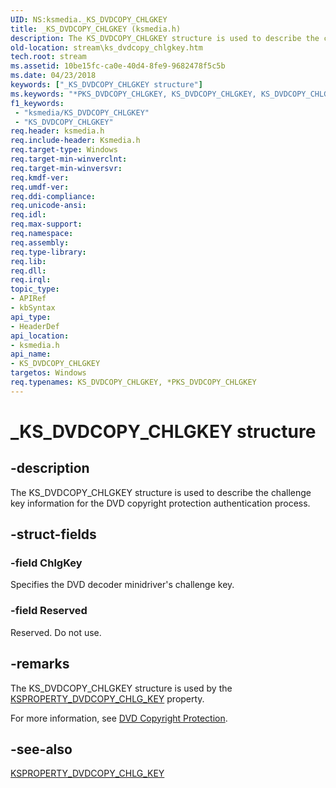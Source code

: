 ```yaml
---
UID: NS:ksmedia._KS_DVDCOPY_CHLGKEY
title: _KS_DVDCOPY_CHLGKEY (ksmedia.h)
description: The KS_DVDCOPY_CHLGKEY structure is used to describe the challenge key information for the DVD copyright protection authentication process.
old-location: stream\ks_dvdcopy_chlgkey.htm
tech.root: stream
ms.assetid: 10be15fc-ca0e-40d4-8fe9-9682478f5c5b
ms.date: 04/23/2018
keywords: ["_KS_DVDCOPY_CHLGKEY structure"]
ms.keywords: "*PKS_DVDCOPY_CHLGKEY, KS_DVDCOPY_CHLGKEY, KS_DVDCOPY_CHLGKEY structure [Streaming Media Devices], PKS_DVDCOPY_CHLGKEY, PKS_DVDCOPY_CHLGKEY structure pointer [Streaming Media Devices], _KS_DVDCOPY_CHLGKEY, dvdref_af25bbe5-5caf-4cd7-be78-1d905a50ef82.xml, ksmedia/KS_DVDCOPY_CHLGKEY, ksmedia/PKS_DVDCOPY_CHLGKEY, stream.ks_dvdcopy_chlgkey"
f1_keywords:
 - "ksmedia/KS_DVDCOPY_CHLGKEY"
 - "KS_DVDCOPY_CHLGKEY"
req.header: ksmedia.h
req.include-header: Ksmedia.h
req.target-type: Windows
req.target-min-winverclnt: 
req.target-min-winversvr: 
req.kmdf-ver: 
req.umdf-ver: 
req.ddi-compliance: 
req.unicode-ansi: 
req.idl: 
req.max-support: 
req.namespace: 
req.assembly: 
req.type-library: 
req.lib: 
req.dll: 
req.irql: 
topic_type:
- APIRef
- kbSyntax
api_type:
- HeaderDef
api_location:
- ksmedia.h
api_name:
- KS_DVDCOPY_CHLGKEY
targetos: Windows
req.typenames: KS_DVDCOPY_CHLGKEY, *PKS_DVDCOPY_CHLGKEY
---
```


# _KS_DVDCOPY_CHLGKEY structure


## -description


The KS_DVDCOPY_CHLGKEY structure is used to describe the challenge key information for the DVD copyright protection authentication process.


## -struct-fields




### -field ChlgKey

Specifies the DVD decoder minidriver's challenge key.


### -field Reserved

Reserved. Do not use.


## -remarks



The KS_DVDCOPY_CHLGKEY structure is used by the <a href="https://docs.microsoft.com/windows-hardware/drivers/stream/ksproperty-dvdcopy-chlg-key">KSPROPERTY_DVDCOPY_CHLG_KEY</a> property.

For more information, see <a href="https://docs.microsoft.com/windows-hardware/drivers/stream/dvd-copyright-protection">DVD Copyright Protection</a>.




## -see-also




<a href="https://docs.microsoft.com/windows-hardware/drivers/stream/ksproperty-dvdcopy-chlg-key">KSPROPERTY_DVDCOPY_CHLG_KEY</a>
 

 

